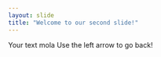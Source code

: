 ```yaml
---
layout: slide
title: "Welcome to our second slide!"
---
```

Your text mola
Use the left arrow to go back!
 
